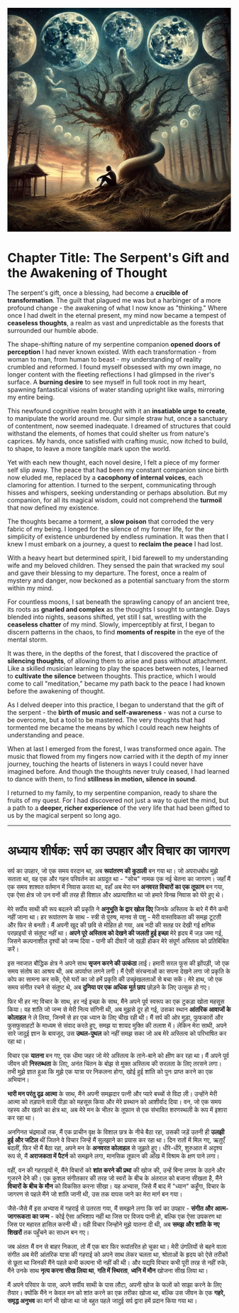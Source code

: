 ![Alt text](https://github.com/abhaypsingh/Timeless-Snake-Charmer-A-Myth-in-the-Making/blob/main/images/The%20Silence%20Between%20Hisses.jpg)
# Chapter Title: The Serpent's Gift and the Awakening of Thought

The serpent's gift, once a blessing, had become a **crucible of transformation**. The guilt that plagued me was but a harbinger of a more profound change - the awakening of what I now know as "thinking." Where once I had dwelt in the eternal present, my mind now became a tempest of **ceaseless thoughts**, a realm as vast and unpredictable as the forests that surrounded our humble abode.

The shape-shifting nature of my serpentine companion **opened doors of perception** I had never known existed. With each transformation - from woman to man, from human to beast - my understanding of reality crumbled and reformed. I found myself obsessed with my own image, no longer content with the fleeting reflections I had glimpsed in the river's surface. A **burning desire** to see myself in full took root in my heart, spawning fantastical visions of water standing upright like walls, mirroring my entire being.

This newfound cognitive realm brought with it an **insatiable urge to create**, to manipulate the world around me. Our simple straw hut, once a sanctuary of contentment, now seemed inadequate. I dreamed of structures that could withstand the elements, of homes that could shelter us from nature's caprices. My hands, once satisfied with crafting music, now itched to build, to shape, to leave a more tangible mark upon the world.

Yet with each new thought, each novel desire, I felt a piece of my former self slip away. The peace that had been my constant companion since birth now eluded me, replaced by a **cacophony of internal voices**, each clamoring for attention. I turned to the serpent, communicating through hisses and whispers, seeking understanding or perhaps absolution. But my companion, for all its magical wisdom, could not comprehend the **turmoil** that now defined my existence.

The thoughts became a torment, a **slow poison** that corroded the very fabric of my being. I longed for the silence of my former life, for the simplicity of existence unburdened by endless rumination. It was then that I knew I must embark on a journey, a quest to **reclaim the peace** I had lost.

With a heavy heart but determined spirit, I bid farewell to my understanding wife and my beloved children. They sensed the pain that wracked my soul and gave their blessing to my departure. The forest, once a realm of mystery and danger, now beckoned as a potential sanctuary from the storm within my mind.

For countless moons, I sat beneath the sprawling canopy of an ancient tree, its roots as **gnarled and complex** as the thoughts I sought to untangle. Days blended into nights, seasons shifted, yet still I sat, wrestling with the **ceaseless chatter** of my mind. Slowly, imperceptibly at first, I began to discern patterns in the chaos, to find **moments of respite** in the eye of the mental storm.

It was there, in the depths of the forest, that I discovered the practice of **silencing thoughts**, of allowing them to arise and pass without attachment. Like a skilled musician learning to play the spaces between notes, I learned to **cultivate the silence** between thoughts. This practice, which I would come to call "meditation," became my path back to the peace I had known before the awakening of thought.

As I delved deeper into this practice, I began to understand that the gift of the serpent - the **birth of music and self-awareness** - was not a curse to be overcome, but a tool to be mastered. The very thoughts that had tormented me became the means by which I could reach new heights of understanding and peace.

When at last I emerged from the forest, I was transformed once again. The music that flowed from my fingers now carried with it the depth of my inner journey, touching the hearts of listeners in ways I could never have imagined before. And though the thoughts never truly ceased, I had learned to dance with them, to find **stillness in motion, silence in sound**.

I returned to my family, to my serpentine companion, ready to share the fruits of my quest. For I had discovered not just a way to quiet the mind, but a path to a **deeper, richer experience** of the very life that had been gifted to us by the magical serpent so long ago.

---

# अध्याय शीर्षक: सर्प का उपहार और विचार का जागरण

सर्प का उपहार, जो एक समय वरदान था, अब **रूपांतरण की कुठाली** बन गया था। जो अपराधबोध मुझे सताता था, वह एक और गहन परिवर्तन का अग्रदूत था - "सोच" नामक एक नई चेतना का जागरण। जहाँ मैं एक समय शाश्वत वर्तमान में निवास करता था, वहाँ अब मेरा मन **अनवरत विचारों का एक तूफान** बन गया, एक ऐसा क्षेत्र जो उन वनों की तरह ही विशाल और अप्रत्याशित था जो हमारे विनम्र निवास को घेरे हुए थे।

मेरे सर्पीय साथी की रूप बदलने की प्रकृति ने **अनुभूति के द्वार खोल दिए** जिनके अस्तित्व के बारे में मैंने कभी नहीं जाना था। हर रूपांतरण के साथ - स्त्री से पुरुष, मानव से पशु - मेरी वास्तविकता की समझ टूटती और फिर से बनती। मैं अपनी खुद की छवि से मोहित हो गया, अब नदी की सतह पर देखी गई क्षणिक परछाइयों से संतुष्ट नहीं था। **अपने पूरे अस्तित्व को देखने की जलती हुई इच्छा** मेरे हृदय में जड़ जमा गई, जिसने कल्पनाशील दृश्यों को जन्म दिया - पानी की दीवारें जो खड़ी होकर मेरे संपूर्ण अस्तित्व को प्रतिबिंबित करें।

इस नवजात बौद्धिक क्षेत्र ने अपने साथ **सृजन करने की उत्कंठा** लाई। हमारी सरल फूस की झोंपड़ी, जो एक समय संतोष का आश्रय थी, अब अपर्याप्त लगने लगी। मैं ऐसी संरचनाओं का सपना देखने लगा जो प्रकृति के कोप का सामना कर सकें, ऐसे घरों का जो हमें प्रकृति की उच्छृंखलताओं से बचा सकें। मेरे हाथ, जो एक समय संगीत रचने से संतुष्ट थे, अब **दुनिया पर एक अधिक मूर्त छाप** छोड़ने के लिए उत्सुक हो गए।

फिर भी हर नए विचार के साथ, हर नई इच्छा के साथ, मैंने अपने पूर्व स्वरूप का एक टुकड़ा खोता महसूस किया। वह शांति जो जन्म से मेरी नित्य संगिनी थी, अब मुझसे दूर हो गई, उसका स्थान **आंतरिक आवाजों के कोलाहल** ने ले लिया, जिनमें से हर एक ध्यान के लिए चीख रही थी। मैं सर्प की ओर मुड़ा, फुफकारों और फुसफुसाहटों के माध्यम से संवाद करते हुए, समझ या शायद मुक्ति की तलाश में। लेकिन मेरा साथी, अपने सारे जादुई ज्ञान के बावजूद, उस **उथल-पुथल** को नहीं समझ सका जो अब मेरे अस्तित्व को परिभाषित कर रहा था।

विचार एक **यातना** बन गए, एक धीमा जहर जो मेरे अस्तित्व के ताने-बाने को क्षीण कर रहा था। मैं अपने पूर्व जीवन की **निस्तब्धता** के लिए, अनंत चिंतन के बोझ से मुक्त अस्तित्व की सरलता के लिए तरसने लगा। तभी मुझे ज्ञात हुआ कि मुझे एक यात्रा पर निकलना होगा, खोई हुई शांति को पुनः प्राप्त करने का एक अभियान।

**भारी मन परंतु दृढ़ आत्मा** के साथ, मैंने अपनी समझदार पत्नी और प्यारे बच्चों से विदा ली। उन्होंने मेरी आत्मा को तड़पाने वाली पीड़ा को महसूस किया और मेरे प्रस्थान को आशीर्वाद दिया। वन, जो एक समय रहस्य और खतरे का क्षेत्र था, अब मेरे मन के भीतर के तूफान से एक संभावित शरणस्थली के रूप में इशारा कर रहा था।

अनगिनत चंद्रमाओं तक, मैं एक प्राचीन वृक्ष के विशाल छत्र के नीचे बैठा रहा, उसकी जड़ें उतनी ही **उलझी हुई और जटिल** थीं जितने वे विचार जिन्हें मैं सुलझाने का प्रयास कर रहा था। दिन रातों में मिल गए, ऋतुएँ बदलीं, फिर भी मैं बैठा रहा, अपने मन के **अनवरत कोलाहल** से जूझते हुए। धीरे-धीरे, शुरुआत में अदृश्य रूप से, मैं **अराजकता में पैटर्न** को समझने लगा, मानसिक तूफान की आँख में विश्राम के क्षण पाने लगा।

वहीं, वन की गहराइयों में, मैंने विचारों को **शांत करने की प्रथा** की खोज की, उन्हें बिना लगाव के उठने और गुजरने देने की। एक कुशल संगीतकार की तरह जो स्वरों के बीच के अंतराल को बजाना सीखता है, मैंने **विचारों के बीच के मौन** को विकसित करना सीखा। यह अभ्यास, जिसे मैं बाद में "ध्यान" कहूँगा, विचार के जागरण से पहले मैंने जो शांति जानी थी, उस तक वापस जाने का मेरा मार्ग बन गया।

जैसे-जैसे मैं इस अभ्यास में गहराई से उतरता गया, मैं समझने लगा कि सर्प का उपहार - **संगीत और आत्म-जागरूकता का जन्म** - कोई ऐसा अभिशाप नहीं था जिस पर विजय पानी हो, बल्कि एक ऐसा उपकरण था जिस पर महारत हासिल करनी थी। वही विचार जिन्होंने मुझे यातना दी थी, अब **समझ और शांति के नए शिखरों** तक पहुँचने का साधन बन गए।

जब अंततः मैं वन से बाहर निकला, तो मैं एक बार फिर रूपांतरित हो चुका था। मेरी उंगलियों से बहने वाला संगीत अब मेरी आंतरिक यात्रा की गहराई को अपने साथ लेकर चलता था, श्रोताओं के हृदय को ऐसे तरीकों से छूता था जिनकी मैंने पहले कभी कल्पना भी नहीं की थी। और यद्यपि विचार कभी पूरी तरह से नहीं रुके, मैंने उनके साथ **नृत्य करना सीख लिया था**, **गति में स्थिरता**, **ध्वनि में मौन** खोजना सीख लिया था।

मैं अपने परिवार के पास, अपने सर्पीय साथी के पास लौटा, अपनी खोज के फलों को साझा करने के लिए तैयार। क्योंकि मैंने न केवल मन को शांत करने का एक तरीका खोजा था, बल्कि उस जीवन के एक **गहरे, समृद्ध अनुभव** का मार्ग भी खोजा था जो बहुत पहले जादुई सर्प द्वारा हमें प्रदान किया गया था।


